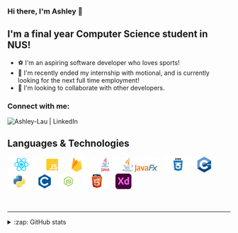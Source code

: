 [comment]: <> (Code adapted from https://github.com/seanjyjy/seanjyjy)

### Hi there, I'm Ashley 👋

## I'm a final year Computer Science student in NUS!

- ⚽  I'm an aspiring software developer who loves sports!
- 🔭  I'm recently ended my internship with motional, and is currently looking for the next full time employment!
- 👯  I'm looking to collaborate with other developers.

### Connect with me:
<!-- [<img align="left" alt="<my website>.com" src="https://raw.githubusercontent.com/iconic/open-iconic/master/svg/globe.svg" />][website] -->
[<img align="left" alt="Ashley-Lau | LinkedIn" src="https://img.shields.io/badge/linkedin-%230077B5.svg?&style=for-the-badge&logo=linkedin&logoColor=white" />][linkedin]

<br />

## Languages & Technologies

<div>
  <a href="https://reactjs.org/" title="React"><img src="images/react.png" height="35" width="auto" /></a>
  &nbsp
  <a href="https://www.javascript.com/" title="JavaScript"><img src="images/javascript.png" height="35" width="auto" /></a>
  &nbsp
  <a href="https://firebase.google.com/" title="Firebase"><img src="images/firebase.png" height="35" width="auto" /></a>
  &nbsp
  <a href="https://www.java.com/en/" title="Java"><img src="images/java.png" height="35" width="auto"/></a>
  <a href="https://openjfx.io/" title="JavaFX"><img src="images/javafx.png" height="35" width="auto"/></a>
  &nbsp
  <a href="https://github.com/topics/css" title="CSS"><img src="images/css.png" height="35" width="auto" /></a>
  &nbsp
  <a href="https://en.wikipedia.org/wiki/C%2B%2B" title="C"><img src="images/c++.png" height="35" width="auto" /></a>
  &nbsp    
  <a href="https://www.python.org/" title="Python"><img src="images/python.png" height="35" width="auto" /></a>
  &nbsp
  <a href="https://en.wikipedia.org/wiki/C_(programming_language)" title="C"><img src="images/C.png" height="35" width="auto" /></a>
  &nbsp
  <a href="https://nodejs.org/en/" title="Node.js"><img src="images/nodejs.png" height="35" width="auto" /></a>
  &nbsp
  <a href="https://github.com/topics/html5" title="HTML"><img src="images/html.png"  height="35" width="auto"/></a>
  &nbsp
  <a href="https://www.adobe.com/sea/products/xd.html" title="Adobe XD"><img src="images/adobexd.png" height="35" width="auto" /></a>
</div>

<br />
<br />

---

<details>
  
  <summary>:zap: GitHub stats</summary>
  <img alt="Ashley's Github stats" src="https://github-readme-stats.vercel.app/api?username=Ashley-Lau&show_icons=true&theme=material-palenight" />
  
</details>

<!-- [website]: <my website> -->
[linkedin]: https://www.linkedin.com/in/ashleyljh/
